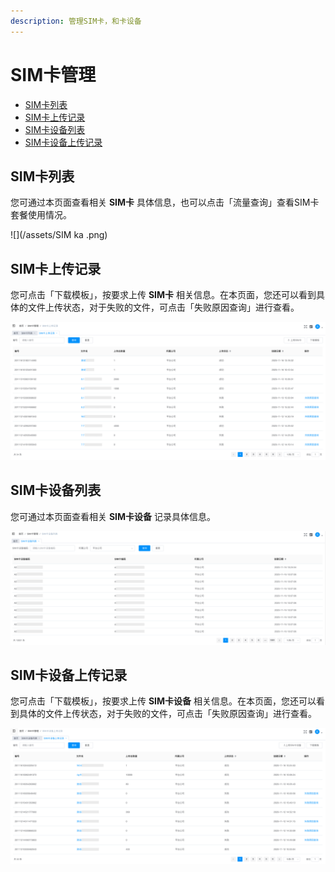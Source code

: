 ```yaml
---
description: 管理SIM卡，和卡设备
---
```


# SIM卡管理

* [SIM卡列表](sim-ka-guan-li.md)
* [SIM卡上传记录](sim-ka-guan-li.md#sim-ka-shang-chuan-ji-lu)
* [SIM卡设备列表](sim-ka-guan-li.md#sim-ka-she-bei-lie-biao)
* [SIM卡设备上传记录](sim-ka-guan-li.md#sim-ka-she-bei-shang-chuan-ji-lu)

## SIM卡列表
您可通过本页面查看相关 **SIM卡** 具体信息，也可以点击「流量查询」查看SIM卡套餐使用情况。

![](/assets/SIM ka .png)
## SIM卡上传记录
您可点击「下载模板」，按要求上传 **SIM卡** 相关信息。在本页面，您还可以看到具体的文件上传状态，对于失败的文件，可点击「失败原因查询」进行查看。

![](/assets/SIM卡上传记录.png)
## SIM卡设备列表
您可通过本页面查看相关 **SIM卡设备** 记录具体信息。

![](/assets/WX20201116-141034.png)
## SIM卡设备上传记录
您可点击「下载模板」，按要求上传 **SIM卡设备** 相关信息。在本页面，您还可以看到具体的文件上传状态，对于失败的文件，可点击「失败原因查询」进行查看。

![](/assets/WX20201116-141416.png)

